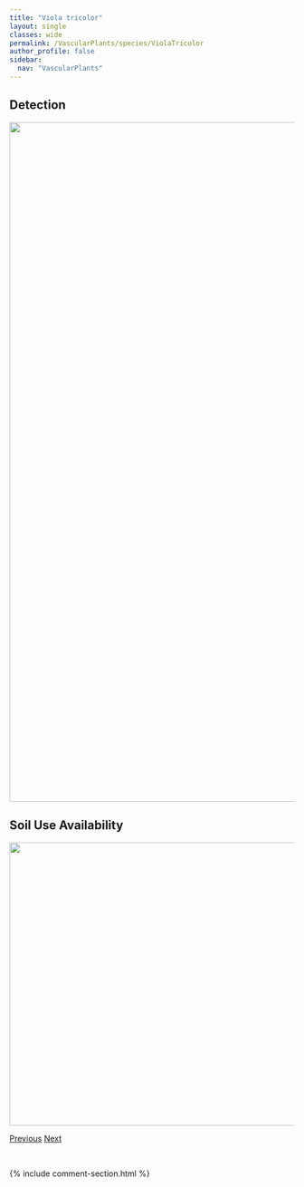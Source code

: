 ```yaml
---
title: "Viola tricolor"
layout: single
classes: wide
permalink: /VascularPlants/species/ViolaTricolor
author_profile: false
sidebar:
  nav: "VascularPlants"
---
```


<h2>Detection</h2>

<a href="https://drive.google.com/uc?export=view&id=1-UcXdHnqdZ4r9es7vqZPMc-ELHy1ioTU">
<img src="https://drive.google.com/uc?export=view&id=1-UcXdHnqdZ4r9es7vqZPMc-ELHy1ioTU" height = "1200" width = "800">
</a>


<h2>Soil Use Availability</h2>

<a href="https://drive.google.com/uc?export=view&id=16zJxElgEySGf6WQE0zj-CxQsLyxlu4Xt">
<img src="https://drive.google.com/uc?export=view&id=16zJxElgEySGf6WQE0zj-CxQsLyxlu4Xt" height = "500" width = "1000">
</a>


<a href="/DevelopmentWebsite/VascularPlants/species/ViolaSelkirkii" class="pagination--pager" title="Viola selkirkii">Previous</a> <a href="/DevelopmentWebsite/VascularPlants/species/ViolaWittrockiana" class="pagination--pager" title="Viola Wittrockiana">Next</a>

<p>&nbsp;</p>

{% include comment-section.html %}
